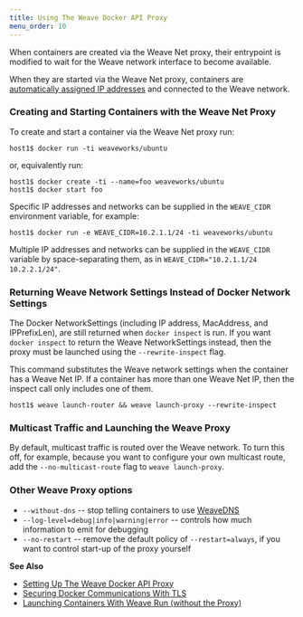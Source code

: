 ```yaml
---
title: Using The Weave Docker API Proxy
menu_order: 10
---
```



When containers are created via the Weave Net proxy, their entrypoint is 
modified to wait for the Weave network interface to become
available. 

When they are started via the Weave Net proxy, containers are 
[automatically assigned IP addresses](/site/ipam.md) and connected to the
Weave network.  

### Creating and Starting Containers with the Weave Net Proxy

To create and start a container via the Weave Net proxy run:

    host1$ docker run -ti weaveworks/ubuntu

or, equivalently run:

    host1$ docker create -ti --name=foo weaveworks/ubuntu
    host1$ docker start foo

Specific IP addresses and networks can be supplied in the `WEAVE_CIDR`
environment variable, for example:

    host1$ docker run -e WEAVE_CIDR=10.2.1.1/24 -ti weaveworks/ubuntu

Multiple IP addresses and networks can be supplied in the `WEAVE_CIDR`
variable by space-separating them, as in
`WEAVE_CIDR="10.2.1.1/24 10.2.2.1/24"`.


### Returning Weave Network Settings Instead of Docker Network Settings

The Docker NetworkSettings (including IP address, MacAddress, and
IPPrefixLen), are still returned when `docker inspect` is run. If you want
`docker inspect` to return the Weave NetworkSettings instead, then the
proxy must be launched using the `--rewrite-inspect` flag. 

This command substitutes the Weave network settings when the container has a
Weave Net IP. If a container has more than one Weave Net IP, then the inspect call
only includes one of them.

    host1$ weave launch-router && weave launch-proxy --rewrite-inspect

### Multicast Traffic and Launching the Weave Proxy

By default, multicast traffic is routed over the Weave network.
To turn this off, for example, because you want to configure your own multicast
route, add the `--no-multicast-route` flag to `weave launch-proxy`.

### Other Weave Proxy options

 * `--without-dns` -- stop telling containers to use [WeaveDNS](/site/weavedns.md)
 * `--log-level=debug|info|warning|error` -- controls how much
   information to emit for debugging
 * `--no-restart` -- remove the default policy of `--restart=always`, if
   you want to control start-up of the proxy yourself

**See Also**

 * [Setting Up The Weave Docker API Proxy](/site/weave-docker-api.md)
 * [Securing Docker Communications With TLS](/site/weave-docker-api/securing-proxy.md)
 * [Launching Containers With Weave Run (without the Proxy)](/site/weave-docker-api/launching-without-proxy.md)
